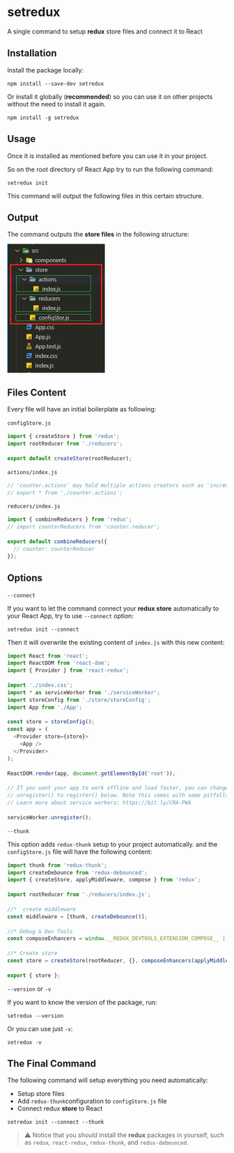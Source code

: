 <!-- @format -->

# setredux

A single command to setup **redux** store files and connect it to React

## Installation

Install the package locally:

```shell
npm install --save-dev setredux
```

Or install it globally (**recommended**) so you can use it on other projects without the need to install it again.

```shell
npm install -g setredux
```

## Usage

Once it is installed as mentioned before you can use it in your project.

So on the root directory of React App try to run the following command:

```
setredux init
```

This command will output the following files in this certain structure.

## Output

The command outputs the **store files** in the following structure:

![](./assets/files-structure.png)

## Files Content
Every file will have an initial boilerplate as following:

`configStore.js`

```js
import { createStore } from 'redux';
import rootReducer from './reducers';

export default createStore(rootReducer);
```

`actions/index.js`

```js
// 'counter.actions' may hold multiple actions creators such as 'increment', 'decrement', etc.
// export * from './counter.actions';
```

`reducers/index.js`

```js
import { combineReducers } from 'redux';
// import counterReducers from 'counter.reducer';

export default combineReducers({
  // counter: counterReducer
});
```

## Options

`--connect`

If you want to let the command connect your **redux store** automatically to your React App, try to use `--connect` option:

```shell
setredux init --connect
```

Then it will overwrite the existing content of `index.js` with this new content:

```js
import React from 'react';
import ReactDOM from 'react-dom';
import { Provider } from 'react-redux';

import './index.css';
import * as serviceWorker from './serviceWorker';
import storeConfig from './store/storeConfig';
import App from './App';

const store = storeConfig();
const app = (
  <Provider store={store}>
    <App />
  </Provider>
);

ReactDOM.render(app, document.getElementById('root'));

// If you want your app to work offline and load faster, you can change
// unregister() to register() below. Note this comes with some pitfalls.
// Learn more about service workers: https://bit.ly/CRA-PWA

serviceWorker.unregister();
```

`--thunk`

This option adds `redux-thunk` setup to your project automatically. and the `configStore.js` file will have the following content:

``` js
import thunk from 'redux-thunk';
import createDebounce from 'redux-debounced';
import { createStore, applyMiddleware, compose } from 'redux';

import rootReducer from './reducers/index.js';

//*  create middleware
const middleware = [thunk, createDebounce()];

//* Debug & Dev Tools
const composeEnhancers = window.__REDUX_DEVTOOLS_EXTENSION_COMPOSE__ || compose;

//* Create store
const store = createStore(rootReducer, {}, composeEnhancers(applyMiddleware(...middleware)));

export { store };
```

`--version` or `-v`

If you want to know the version of the package, run:
``` shell
setredux --version
```
Or you can use just `-v`:
```
setredux -v
```
## The Final Command

The following command will setup everything you need automatically:

* Setup store files
* Add `redux-thunk`configuration to `configStore.js` file
* Connect redux **store** to React

```
setredux init --connect --thunk
```

> ⚠ Notice that you should install the **redux** packages in yourself, such as `redux`, `react-redux`, `redux-thunk`, and `redux-debounced`.